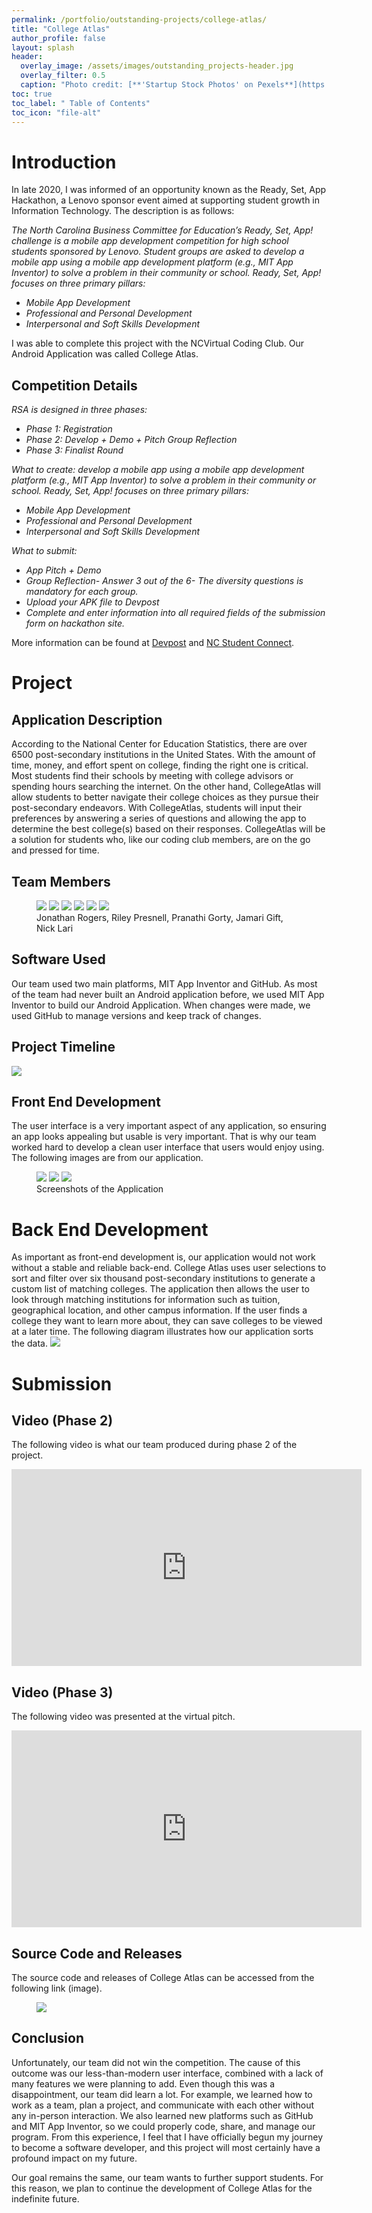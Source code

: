 ```yaml
---
permalink: /portfolio/outstanding-projects/college-atlas/
title: "College Atlas"
author_profile: false
layout: splash
header:
  overlay_image: /assets/images/outstanding_projects-header.jpg 
  overlay_filter: 0.5
  caption: "Photo credit: [**'Startup Stock Photos' on Pexels**](https://www.pexels.com/photo/blue-printer-paper-7376/)"
toc: true
toc_label: " Table of Contents"
toc_icon: "file-alt"
---
```


# Introduction
In late 2020, I was informed of an opportunity known as the Ready, Set, App Hackathon, a Lenovo sponsor event aimed at supporting student growth in Information Technology. The description is as follows:


*The North Carolina Business Committee for Education’s Ready, Set, App! challenge is a mobile app development competition for high school students sponsored by Lenovo. Student groups are asked to develop a mobile app using a mobile app development platform (e.g., MIT App Inventor) to solve a problem in their community or school. Ready, Set, App! focuses on three primary pillars:*
- *Mobile App Development*
- *Professional and Personal Development*
- *Interpersonal and Soft Skills Development*

I was able to complete this project with the NCVirtual Coding Club. Our Android Application was called College Atlas.

## Competition Details

*RSA is designed in three phases:*
- *Phase 1: Registration*
- *Phase 2: Develop + Demo + Pitch Group Reflection*
- *Phase 3: Finalist Round*

*What to create: develop a mobile app using a mobile app development platform (e.g., MIT App Inventor) to solve a problem in their community or school. Ready, Set, App! focuses on three primary pillars:*
- *Mobile App Development*
- *Professional and Personal Development*
- *Interpersonal and Soft Skills Development*

*What to submit:*
- *App Pitch + Demo*
- *Group Reflection- Answer 3 out of the 6- The diversity questions is mandatory for each group.*
- *Upload your APK file to Devpost*
- *Complete and enter information into all required fields of the submission form on hackathon site.*

More information can be found at <a href="http://web.archive.org/web/20201226191554/https://readysetapp.devpost.com/">Devpost</a> and <a href="https://web.archive.org/web/20210426190800/https://www.ncstudentconnect.com/ready-set-app-virtual-pitch-competition">NC Student Connect</a>.

# Project
## Application Description
According to the National Center for Education Statistics, there are over 6500 post-secondary institutions in the United States. With the amount of time, money, and effort spent on college, finding the right one is critical. Most students find their schools by meeting with college advisors or spending hours searching the internet. On the other hand, CollegeAtlas will allow students to better navigate their college choices as they pursue their post-secondary endeavors. With CollegeAtlas, students will input their preferences by answering a series of questions and allowing the app to determine the best college(s) based on their responses. CollegeAtlas will be a solution for students who, like our coding club members, are on the go and pressed for time.

## Team Members

<figure class="third">
    <a href="/assets/images/NCVirtual Coding Club/College Atlas/jonathan_rogers.jpg"><img src="/assets/images/NCVirtual Coding Club/College Atlas/jonathan_rogers.jpg"></a>
    <a href="/assets/images/NCVirtual Coding Club/College Atlas/riley_presnell.png"><img src="/assets/images/NCVirtual Coding Club/College Atlas/riley_presnell.png"></a>
    <a href="/assets/images/NCVirtual Coding Club/College Atlas/pranathi_gorty.jpg"><img src="/assets/images/NCVirtual Coding Club/College Atlas/pranathi_gorty.jpg"></a>
    <a href="/assets/images/NCVirtual Coding Club/College Atlas/jamari_gift.jpg"><img src="/assets/images/NCVirtual Coding Club/College Atlas/jamari_gift.jpg"></a>
    <a href="/assets/images/NCVirtual Coding Club/College Atlas/Logo.png"><img src="/assets/images/NCVirtual Coding Club/College Atlas/Logo.png"></a>
    <a href="/assets/images/NCVirtual Coding Club/College Atlas/nick_lari.jpg"><img src="/assets/images/NCVirtual Coding Club/College Atlas/nick_lari.jpg"></a>
    <figcaption>Jonathan Rogers, Riley Presnell, Pranathi Gorty, Jamari Gift, Nick Lari</figcaption>
</figure>

## Software Used
Our team used two main platforms, MIT App Inventor and GitHub. As most of the team had never built an Android application before, we used MIT App Inventor to build our Android Application. When changes were made, we used GitHub to manage versions and keep track of changes.

## Project Timeline
<a href="/assets/images/NCVirtual Coding Club/College Atlas/Ready, Set, App Competition Gantt Chart.jpg"><img src="/assets/images/NCVirtual Coding Club/College Atlas/Ready, Set, App Competition Gantt Chart.jpg"></a>

## Front End Development
The user interface is a very important aspect of any application, so ensuring an app looks appealing but usable is very important. That is why our team worked hard to develop a clean user interface that users would enjoy using. The following images are from our application.

<figure class="third">
    <a href="/assets/images/NCVirtual Coding Club/College Atlas/Location_Screen.jpg"><img src="/assets/images/NCVirtual Coding Club/College Atlas/Location_Screen.jpg"></a>
    <a href="/assets/images/NCVirtual Coding Club/College Atlas/College_List.jpg"><img src="/assets/images/NCVirtual Coding Club/College Atlas/College_List.jpg"></a>
    <a href="/assets/images/NCVirtual Coding Club/College Atlas/College_Information.jpg"><img src="/assets/images/NCVirtual Coding Club/College Atlas/College_Information.jpg"></a>
    <figcaption>Screenshots of the Application</figcaption>
</figure>

# Back End Development
As important as front-end development is, our application would not work without a stable and reliable back-end. College Atlas uses user selections to sort and filter over six thousand post-secondary institutions to generate a custom list of matching colleges. The application then allows the user to look through matching institutions for information such as tuition, geographical location, and other campus information. If the user finds a college they want to learn more about, they can save colleges to be viewed at a later time. The following diagram illustrates how our application sorts the data.
<a href="/assets/images/NCVirtual Coding Club/College Atlas/College Atlas Diagram.png"><img src="/assets/images/NCVirtual Coding Club/College Atlas/College Atlas Diagram.png"></a>

# Submission

## Video (Phase 2)
The following video is what our team produced during phase 2 of the project.
<iframe width="560" height="315" src="https://www.youtube.com/embed/JhFRBOiwsRQ" title="YouTube video player" frameborder="0" allow="accelerometer; autoplay; clipboard-write; encrypted-media; gyroscope; picture-in-picture" allowfullscreen></iframe>

## Video (Phase 3)
The following video was presented at the virtual pitch.
<iframe width="560" height="315" src="https://www.youtube.com/embed/-JLcN4vahf4" title="YouTube video player" frameborder="0" allow="accelerometer; autoplay; clipboard-write; encrypted-media; gyroscope; picture-in-picture" allowfullscreen></iframe>

## Source Code and Releases
The source code and releases of College Atlas can be accessed from the following link (image).
<figure class="half">
<a href="https://github.com/NCVirutal-Coding-Club/CollegeAtlas"><img src="/assets/images/NCVirtual Coding Club/College Atlas/GitHub Header Image.png"></a>
</figure>

## Conclusion
Unfortunately, our team did not win the competition. The cause of this outcome was our less-than-modern user interface, combined with a lack of many features we were planning to add. Even though this was a disappointment, our team did learn a lot. For example, we learned how to work as a team, plan a project, and communicate with each other without any in-person interaction. We also learned new platforms such as GitHub and MIT App Inventor, so we could properly code, share, and manage our program. From this experience, I feel that I have officially begun my journey to become a software developer, and this project will most certainly have a profound impact on my future.

Our goal remains the same, our team wants to further support students. For this reason, we plan to continue the development of College Atlas for the indefinite future.